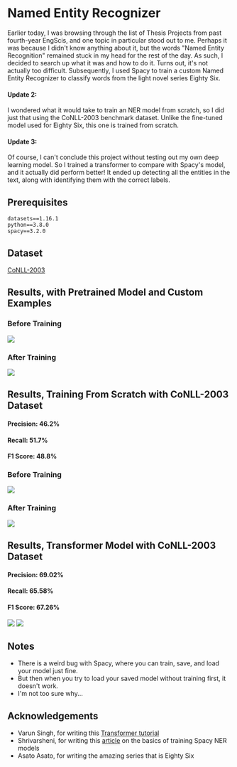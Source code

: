 # Named Entity Recognizer
Earlier today, I was browsing through the list of Thesis Projects from past fourth-year EngScis, and one topic in particular stood out to me. Perhaps it was because I didn't know anything about it, but the words "Named Entity Recognition" remained stuck in my head for the rest of the day. As such, I decided to search up what it was and how to do it. Turns out, it's not actually too difficult. Subsequently, I used Spacy to train a custom Named Entity Recognizer to classify words from the light novel series Eighty Six.

#### Update 2:
I wondered what it would take to train an NER model from scratch, so I did just that using the CoNLL-2003 benchmark dataset. Unlike the fine-tuned model used for Eighty Six, this one is trained from scratch. 

#### Update 3:
Of course, I can't conclude this project without testing out my own deep learning model. So I trained a transformer to compare with Spacy's model, and it actually did perform better! It ended up detecting all the entities in the text, along with identifying them with the correct labels.

## Prerequisites
```
datasets==1.16.1
python==3.8.0
spacy==3.2.0
```
## Dataset

<a href="https://huggingface.co/datasets/conll2003">CoNLL-2003</a>

## Results, with Pretrained Model and Custom Examples

### Before Training
<img src="https://github.com/Chubbyman2/named_entity_recognition/blob/main/results/86_untrained_result.PNG">

### After Training
<img src="https://github.com/Chubbyman2/named_entity_recognition/blob/main/results/86_trained_result.PNG">

## Results, Training From Scratch with CoNLL-2003 Dataset

#### Precision: 46.2% 
#### Recall: 51.7% 
#### F1 Score: 48.8% 

### Before Training
<img src="https://github.com/Chubbyman2/named_entity_recognition/blob/main/results/spacy_untrained_result.PNG">

### After Training
<img src="https://github.com/Chubbyman2/named_entity_recognition/blob/main/results/spacy_trained_result.PNG">

## Results, Transformer Model with CoNLL-2003 Dataset

#### Precision: 69.02% 
#### Recall: 65.58%
#### F1 Score: 67.26%

<img src="https://github.com/Chubbyman2/named_entity_recognition/blob/main/results/transformer_trained_result.PNG">

<img src="https://github.com/Chubbyman2/named_entity_recognition/blob/main/results/ground_truth.PNG">

## Notes
* There is a weird bug with Spacy, where you can train, save, and load your model just fine.
* But then when you try to load your saved model without training first, it doesn't work.
* I'm not too sure why...

## Acknowledgements
* Varun Singh, for writing this <a href="https://keras.io/examples/nlp/ner_transformers/">Transformer tutorial</a>
* Shrivarsheni, for writing this <a href="https://www.machinelearningplus.com/nlp/training-custom-ner-model-in-spacy/">article</a> on the basics of training Spacy NER models
* Asato Asato, for writing the amazing series that is Eighty Six
